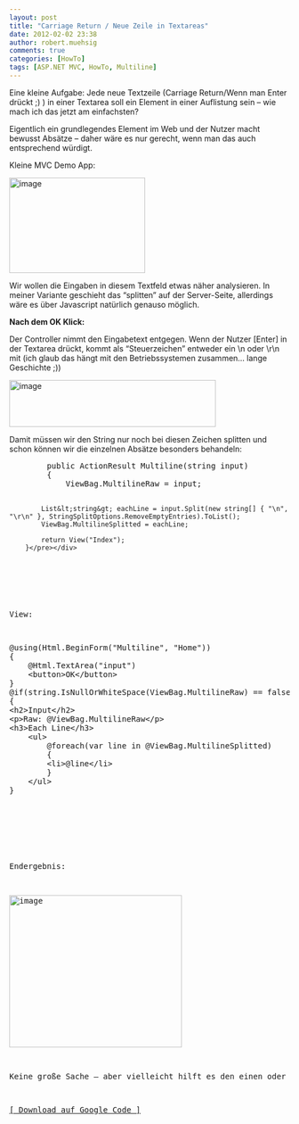 ```yaml
---
layout: post
title: "Carriage Return / Neue Zeile in Textareas"
date: 2012-02-02 23:38
author: robert.muehsig
comments: true
categories: [HowTo]
tags: [ASP.NET MVC, HowTo, Multiline]
---
```

<p>Eine kleine Aufgabe: Jede neue Textzeile (Carriage Return/Wenn man Enter drückt ;) ) in einer Textarea soll ein Element in einer Auflistung sein – wie mach ich das jetzt am einfachsten?</p> <p>Eigentlich ein grundlegendes Element im Web und der Nutzer macht bewusst Absätze – daher wäre es nur gerecht, wenn man das auch entsprechend würdigt.</p> <p>Kleine MVC Demo App:</p> <p><a href="{{BASE_PATH}}/assets/wp-images/image1456.png"><img style="background-image: none; border-bottom: 0px; border-left: 0px; padding-left: 0px; padding-right: 0px; display: inline; border-top: 0px; border-right: 0px; padding-top: 0px" title="image" border="0" alt="image" src="{{BASE_PATH}}/assets/wp-images/image_thumb630.png" width="244" height="171"></a></p> <p>Wir wollen die Eingaben in diesem Textfeld etwas näher analysieren. In meiner Variante geschieht das “splitten” auf der Server-Seite, allerdings wäre es über Javascript natürlich genauso möglich.</p> <p><strong>Nach dem OK Klick:</strong></p> <p>Der Controller nimmt den Eingabetext entgegen. Wenn der Nutzer [Enter] in der Textarea drückt, kommt als “Steuerzeichen” entweder ein \n oder \r\n mit (ich glaub das hängt mit den Betriebssystemen zusammen… lange Geschichte ;))</p> <p><a href="{{BASE_PATH}}/assets/wp-images/image1457.png"><img style="background-image: none; border-bottom: 0px; border-left: 0px; padding-left: 0px; padding-right: 0px; display: inline; border-top: 0px; border-right: 0px; padding-top: 0px" title="image" border="0" alt="image" src="{{BASE_PATH}}/assets/wp-images/image_thumb631.png" width="371" height="84"></a></p> <p>Damit müssen wir den String nur noch bei diesen Zeichen splitten und schon können wir die einzelnen Absätze besonders behandeln:</p> <div style="padding-bottom: 0px; margin: 0px; padding-left: 0px; padding-right: 0px; display: inline; float: none; padding-top: 0px" id="scid:812469c5-0cb0-4c63-8c15-c81123a09de7:ed834bf0-5f17-484b-b301-a20cb570dd54" class="wlWriterEditableSmartContent"><pre name="code" class="c#">        public ActionResult Multiline(string input)
        {
            ViewBag.MultilineRaw = input;

            List&lt;string&gt; eachLine = input.Split(new string[] { "\n", "\r\n" }, StringSplitOptions.RemoveEmptyEntries).ToList();
            ViewBag.MultilineSplitted = eachLine;

            return View("Index");
        }</pre></div>
<p>&nbsp;</p>
<p>View:</p>
<div style="padding-bottom: 0px; margin: 0px; padding-left: 0px; padding-right: 0px; display: inline; float: none; padding-top: 0px" id="scid:812469c5-0cb0-4c63-8c15-c81123a09de7:f85ec20b-214b-45da-af31-675d28759025" class="wlWriterEditableSmartContent"><pre name="code" class="c#">@using(Html.BeginForm("Multiline", "Home"))
{
    @Html.TextArea("input")
    &lt;button&gt;OK&lt;/button&gt;
}
@if(string.IsNullOrWhiteSpace(ViewBag.MultilineRaw) == false)
{
&lt;h2&gt;Input&lt;/h2&gt;
&lt;p&gt;Raw: @ViewBag.MultilineRaw&lt;/p&gt;
&lt;h3&gt;Each Line&lt;/h3&gt;
    &lt;ul&gt;
        @foreach(var line in @ViewBag.MultilineSplitted)
        {
        &lt;li&gt;@line&lt;/li&gt;
        }
    &lt;/ul&gt;
}</pre></div>
<p>&nbsp;</p>

<p>Endergebnis:</p>
<p><a href="{{BASE_PATH}}/assets/wp-images/image1458.png"><img style="background-image: none; border-bottom: 0px; border-left: 0px; padding-left: 0px; padding-right: 0px; display: inline; border-top: 0px; border-right: 0px; padding-top: 0px" title="image" border="0" alt="image" src="{{BASE_PATH}}/assets/wp-images/image_thumb632.png" width="310" height="273"></a></p>
<p>Keine große Sache – aber vielleicht hilft es den einen oder anderen weiter.</p>
<p><a href="http://code.google.com/p/code-inside/source/browse/#git%2F2011%2Fmvcmultiline">[ Download auf Google Code ]</a></p>
